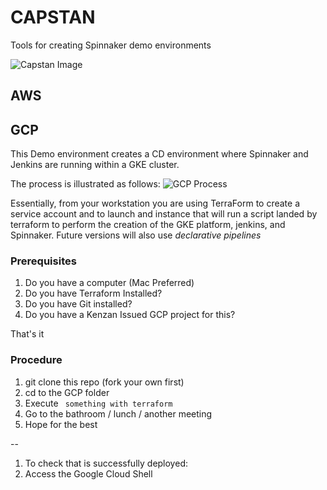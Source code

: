 # CAPSTAN
Tools for creating Spinnaker demo environments

![Capstan Image](https://upload.wikimedia.org/wikipedia/commons/thumb/e/ea/Star_of_India_capstan_1.JPG/320px-Star_of_India_capstan_1.JPG)




## AWS




## GCP

This Demo environment creates a CD environment where Spinnaker and Jenkins are running within a GKE cluster.

The process is illustrated as follows:
![GCP Process](gcp_process.pnd)


Essentially, from your workstation you are using TerraForm to create a service account and to launch and instance that will run a script landed by terraform to perform the creation of the GKE platform, jenkins, and Spinnaker. Future versions will also use *declarative pipelines*

### Prerequisites

1. Do you have a computer (Mac Preferred)
1. Do you have Terraform Installed?
1. Do you have Git installed?
1. Do you have a Kenzan Issued GCP project for this?

That's it


### Procedure

1. git clone this repo (fork your own first)
1. cd to the GCP folder
1. Execute ` something with terraform`
1. Go to the bathroom / lunch / another meeting
1. Hope for the best

--

1. To check that is successfully deployed:
1. Access the Google Cloud Shell







